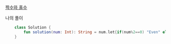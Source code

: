 [짝수와 홀수](https://programmers.co.kr/learn/courses/30/lessons/12937)

나의 풀이
```kotlin
    class Solution {
        fun solution(num: Int): String = num.let{if(num%2==0) "Even" else "Odd"}
    }
```